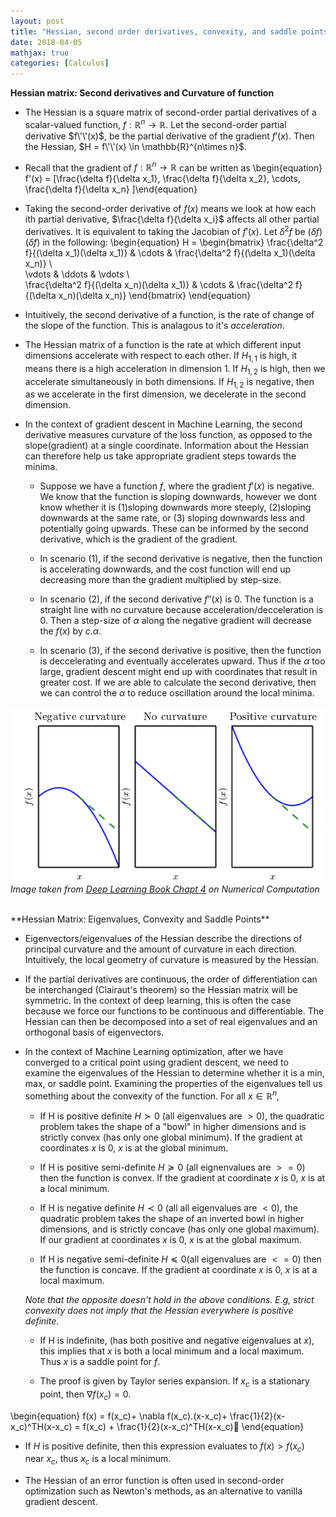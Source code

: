 ```yaml
---
layout: post
title: "Hessian, second order derivatives, convexity, and saddle points"
date: 2018-04-05
mathjax: true
categories: [Calculus]
---
```

**Hessian matrix: Second derivatives and Curvature of function**
* The Hessian is a square matrix of second-order partial derivatives of a scalar-valued function, $f:\mathbb{R}^n \rightarrow \mathbb{R}$. Let the second-order partial derivative $f\'\'(x)$, be the partial derivative of the gradient $f'(x)$. Then the Hessian, $H = f\'\'(x) \in \mathbb{R}^{n\times n}$. 
* Recall that the gradient of $f:\mathbb{R}^n \rightarrow \mathbb{R}$ can be written as 
\begin{equation}
f'(x) = \[\frac{\delta f}{\delta x_1}, \frac{\delta f}{\delta x_2}, \cdots, \frac{\delta f}{\delta x_n} \]\end{equation}
* Taking the second-order  derivative of $f(x)$ means we look at how each ith partial derivative, $\frac{\delta f}{\delta x_i}$ affects all other partial derivatives. It is equivalent to taking the Jacobian of $f'(x)$. Let $\delta^2 f$ be $(\delta f) (\delta f)$ in the following:
\begin{equation}
H = 
\begin{bmatrix}
\frac{\delta^2 f}{(\delta x_1)(\delta x_1)} & \cdots & \frac{\delta^2 f}{(\delta x_1)(\delta x_n)}
\\\
\vdots & \ddots & \vdots
\\\
\frac{\delta^2 f}{(\delta x_n)(\delta x_1)} & \cdots & \frac{\delta^2 f}{(\delta x_n)(\delta x_n)}
\end{bmatrix}
\end{equation}

* Intuitively, the second derivative of a function, is the rate of change of the slope of the function. This is analagous to it's *acceleration*. 

* The Hessian matrix of a function is the rate at which different input dimensions accelerate with respect to each other. If $H_{1,1}$ is high, it means there is a high acceleration in dimension 1. If $H_{1,2}$ is high, then we accelerate simultaneously in both dimensions. If $H_{1,2}$ is negative, then as we accelerate in the first dimension, we decelerate in the second dimension. 

* In the context of gradient descent in Machine Learning, the second derivative measures curvature of the loss function, as opposed to the slope(gradient) at a single coordinate. Information about the Hessian can therefore help us take appropriate gradient steps towards the minima.

  * Suppose we have a function $f$, where the gradient $f'(x)$ is negative. We know that the function is sloping downwards, however we dont know whether it is (1)sloping downwards more steeply, (2)sloping downwards at the same rate, or (3) sloping downwards less and potentially going upwards. These can be informed by the second derivative, which is the gradient of the gradient. 

  * In scenario (1), if the second derivative is negative, then the function is accelerating downwards, and the cost function will end up decreasing more than the gradient multiplied by step-size.

  * In scenario (2), if the second derivative $f''(x)$ is 0. The function is a straight line with no curvature because acceleration/decceleration is 0. Then a step-size of $\alpha$ along the negative gradient will decrease the $f(x)$ by $c.\alpha$. 

  * In scenario (3), if the second derivative is positive, then the function is deccelerating and eventually accelerates upward. Thus if the $\alpha$ too large, gradient descent might end up with coordinates that result in greater cost. If we are able to calculate the second derivative, then we can control the $\alpha$ to reduce oscillation around the local minima.

![Fig1](/assets/Calculus-curvature.png)
*Image taken from [Deep Learning Book Chapt 4](https://w.deeplearningbook.org/contents/numerical.html) on Numerical Computation*


<br>
**Hessian Matrix: Eigenvalues, Convexity and Saddle Points**

* Eigenvectors/eigenvalues of the Hessian describe the directions of principal curvature and the amount of curvature in each direction. Intuitively, the local geometry of curvature is measured by the Hessian.
 
* If the partial derivatives are continuous, the order of differentiation can be interchanged (Clairaut's theorem) so the Hessian matrix will be symmetric. In the context of deep learning, this is often the case because we force our functions to be continuous and differentiable. The Hessian can then be decomposed into a set of real eigenvalues and an orthogonal basis of eigenvectors.

* In the context of Machine Learning optimization, after we have converged to a critical point using gradient descent, we need to examine the eigenvalues of the Hessian to determine whether it is a min, max, or saddle point. Examining the properties of the eigenvalues tell us something about the convexity of the function. For all $x\in \mathbb{R}^n$,
    
  * If H is positive definite $H \succ 0$ (all eigenvalues are $>0$), the quadratic problem takes the shape of a "bowl" in higher dimensions and is strictly convex (has only one global minimum). If the gradient at coordinates $x$ is 0, $x$ is at the global minimum.

  * If H is positive semi-definite $H\succeq 0$ (all eignenvalues are $>=0$) then the function is convex. If the gradient at coordinate $x$ is 0, $x$ is at a local minimum.

  * If H is negative definite $H\prec 0$ (all all eigenvalues are $<0$), the quadratic problem takes the shape of an inverted bowl in higher dimensions, and is strictly concave (has only one global maximum). If our gradient at coordinates $x$ is 0, $x$ is at the global maximum.

  * If H is negative semi-definite $H\preceq 0$(all eigenvalues are $<=0$) then the function is concave. If the gradient at coordinate $x$ is 0, $x$ is at a local maximum.
 
  *Note that the opposite doesn't hold in the above conditions. E.g, strict convexity does not imply that the Hessian everywhere is positive definite.*

  * If H is indefinite, (has both positive and negative eigenvalues at $x$), this implies that $x$ is both a local minimum and a local maximum. Thus $x$ is a saddle point for $f$.

  * The proof is given by Taylor series expansion. If $x_c$ is a stationary point, then $\nabla f(x_c)=0$. 

\begin{equation}
f(x) = f(x_c)+ \nabla f(x_c).(x-x_c)+ \frac{1}{2}(x-x_c)^TH(x-x_c) = f(x_c) + \frac{1}{2}(x-x_c)^TH(x-x_c)
\end{equation}
  
  * If $H$ is positive definite, then this expression evaluates to $f(x)>f(x_c)$ near $x_c$, thus $x_c$ is a local minimum. 


* The Hessian of an error function is often used in second-order optimization such as Newton's methods, as an alternative to vanilla gradient descent. 

